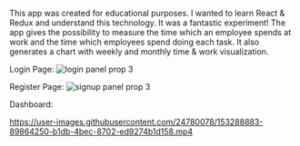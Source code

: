 This app was created for educational purposes. I wanted to learn React & Redux and understand this technology. It was a fantastic experiment! The app gives the possibility to measure the time which an employee spends at work and the time which employees spend doing each task. It also generates a chart with weekly and monthly time & work visualization.

Login Page: 
![login panel prop 3](https://user-images.githubusercontent.com/24780078/153287333-a4dd026b-effb-449e-916b-4456c8461372.jpg)


Register Page: 
![signup panel prop 3](https://user-images.githubusercontent.com/24780078/153287364-12ce06d2-2074-4a37-9d01-5ff6fdef3c0f.jpg)


Dashboard: 


https://user-images.githubusercontent.com/24780078/153288883-89864250-b1db-4bec-8702-ed9274b1d158.mp4

